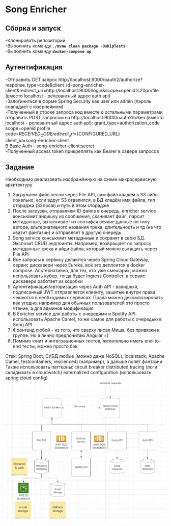 # Song Enricher

## Сборка и запуск
-Клонировать репозиторий  
-Выполнить команду **`./mvnw clean package -DskipTests`**  
-Выполнить команду **`docker-compose up`**  

## Аутентификация
-Отправить GET запрос 
http://localhost:9000/oauth2/authorize?response_type=code&client_id=song-enricher-client&redirect_uri=http://localhost:9000/login&scope=openid%20profile
(вместо localhost - релевантный адрес auth api)  
-Залогиниться в форме Spring Security как user или admin (пароль совпадает с юзернеймом)  
-Полученный в строке запроса код вместе с остальными параметрами отправить POST запросом на 
http://localhost:9000/oauth2/token 
(вместо localhost - релевантный адрес auth api): 
    grant_type=authorization_code  
    scope=openid profile  
    code=${RECEIVED_CODE}  
    redirect_uri=${CONFIGURED_URL}  
    client_id=song-enricher-client  
В Basic Auth - song-enricher-client:secret  
-Полученный access token прикреплять как Bearer в хэдере запросов

## Задание
Необходимо реализовать изображённую на схеме микросервисную архитектуру

1. Загружаем файл песни через File API, сам файл кладём в S3 либо локально, если вдруг S3 отвалился, 
в БД кладём имя файла, тип стораджа (S3/local) и путь в этом сторадже 
2. После загрузки, отправляем ID файла в очередь, enricher service консьюмит айдишку из сообщения, скачивает файл, 
парсит метаданные, вытаскивает из спотифая всякие данные по типу автора, альтернативного названия трека, длительность 
и тд (на что хватит фантазии) и отправляет в другую очередь 
3. Song service консьюмит метаданные и сохранят в свою БД. 
Экспозит CRUD эндпоинты. Например, возвращает по запросу метаданные трека и айди файла, который можно вытащить через File API 
4. Все запросы к сервису делаются через Spring Cloud Gateway, сервис дискавери через Eureka, всё это деплоится в docker compose. 
Альтернативно, для тех, кто уже смешарик, можно использовать кубер, тогда будет Ingress Controller, 
а сервис дискавери работает из коробки 
5. Аутентификация/авторизация через Auth API - валидный, подписанный JWT отправляется клиенту, зашитые внутри права 
чекаются в необходимых сервисах. Права можно декомпозировать как угодно, например для обычных пользователей это 
просто чтение, а для админов модификация 
6. В Enricher service для работы с очередями и Spotify API использовать Apache Camel, то же самое для работы 
с очередью в Song API 
7. Фронтенд любой - из того, что сверху писал Миша, без привязки к группе. Но я лично предпочитаю Angular =) 
8. Помимо юнит и интеграционных тестов, желательно иметь end-to-end тесты, можно просто бэк 

Стек: Spring Boot, 
СУБД любые (можно даже NoSQL), localstack, Apache Camel, testcontainers, resilience4j (например), 
а дальше полёт фантазии 
Также использовать паттерны: circuit breaker distributed tracing (логи складывать в cloudwatch) 
externalized configuration (использовать spring cloud config)
![microservice structure.png](microservice%20structure.png)